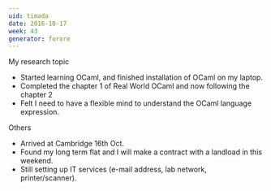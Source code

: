 ```yaml
---
uid: timada
date: 2016-10-17
week: 43
generator: furore
---
```


My research topic
- Started learning OCaml, and finished installation of OCaml on my laptop.
- Completed the chapter 1 of Real World OCaml and now following the chapter 2
- Felt I need to have a flexible mind to understand the OCaml language expression.

Others
- Arrived at Cambridge 16th Oct.
- Found my long term flat and I will make a contract with a landload in this weekend.
- Still setting up IT services (e-mail address, lab network, printer/scanner).

